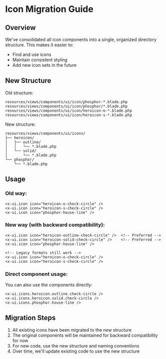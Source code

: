 # Icon Migration Guide

## Overview

We've consolidated all icon components into a single, organized directory structure. This makes it easier to:

- Find and use icons
- Maintain consistent styling
- Add new icon sets in the future

## New Structure

Old structure:
```
resources/views/components/ui/icon/phosphor-*.blade.php
resources/views/components/ui/icon/phosphor/*.blade.php
resources/views/components/ui/icon/heroicon-o-*.blade.php
resources/views/components/ui/icon/heroicon-s-*.blade.php
```

New structure:
```
resources/views/components/ui/icons/
├── heroicon/
│   ├── outline/
│   │   └── *.blade.php
│   └── solid/
│       └── *.blade.php
└── phosphor/
    └── *.blade.php
```

## Usage

### Old way:

```blade
<x-ui.icon icon="heroicon-o-check-circle" />
<x-ui.icon icon="heroicon-s-check-circle" />
<x-ui.icon icon="phosphor-house-line" />
```

### New way (with backward compatibility):

```blade
<x-ui.icon icon="heroicon-outline-check-circle" />  <!-- Preferred -->
<x-ui.icon icon="heroicon-solid-check-circle" />    <!-- Preferred -->
<x-ui.icon icon="phosphor-house-line" />

<!-- Legacy formats still work -->
<x-ui.icon icon="heroicon-o-check-circle" />
<x-ui.icon icon="heroicon-s-check-circle" />
```

### Direct component usage:

You can also use the components directly:

```blade
<x-ui.icons.heroicon.outline.check-circle />
<x-ui.icons.heroicon.solid.check-circle />
<x-ui.icons.phosphor.house-line />
```

## Migration Steps

1. All existing icons have been migrated to the new structure
2. The original components will be maintained for backward compatibility for now 
3. For new code, use the new structure and naming conventions
4. Over time, we'll update existing code to use the new structure 